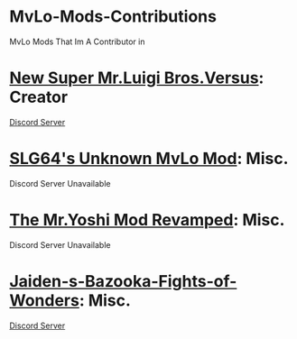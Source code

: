 # MvLo-Mods-Contributions
MvLo Mods That Im A Contributor in

# [New Super Mr.Luigi Bros.Versus](https://github.com/Meddourk95gamingYT/NSM.LB-Mr.MarioVsMr.Luigi): Creator
[Discord Server](https://discord.gg/bbhDgBpdN8)

# [SLG64's Unknown MvLo Mod](https://github.com/SLG64/SLG64-s-Unknown-MvLO-Mod): Misc. 
Discord Server Unavailable

# [The Mr.Yoshi Mod Revamped](https://github.com/MrYoshiNL/The-Mr.Yoshi-Mod-Revamped): Misc.
Discord Server Unavailable

# [Jaiden-s-Bazooka-Fights-of-Wonders](https://github.com/RealJadenGaming250/NSMB-MarioVsLuigi---Jaiden-s-Bazooka-Fights-of-Wonders): Misc.
[Discord Server](https://discord.gg/WSxhxBsXVF)
